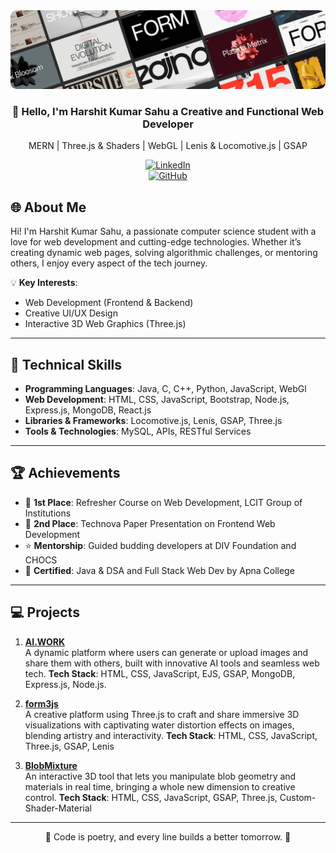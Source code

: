 <div align="center">

<img src="./linkedinBG.jpg" alt="Banner" style="border-radius:10px;">

### 👋 Hello, I'm **Harshit Kumar Sahu a Creative and Functional Web Developer**

MERN | Three.js & Shaders | WebGL | Lenis & Locomotive.js | GSAP

[![LinkedIn](https://img.shields.io/badge/LinkedIn-Harshit%20Kumar%20Sahu-blue?style=flat&logo=linkedin)](https://www.linkedin.com/in/harshitkumarsahu-14082004aug/)  
[![GitHub](https://img.shields.io/badge/GitHub-Harshit--Kumar--Sahu-black?style=flat&logo=github)](https://github.com/harshitkumarsahu)  

</div>


## 🌐 About Me

Hi! I'm Harshit Kumar Sahu, a passionate computer science student with a love for web development and cutting-edge technologies. Whether it’s creating dynamic web pages, solving algorithmic challenges, or mentoring others, I enjoy every aspect of the tech journey.

💡 **Key Interests**:  
- Web Development (Frontend & Backend)  
- Creative UI/UX Design  
- Interactive 3D Web Graphics (Three.js)  

---

## 🚀 Technical Skills

- **Programming Languages**: Java, C, C++, Python, JavaScript, WebGl  
- **Web Development**: HTML, CSS, JavaScript, Bootstrap, Node.js, Express.js, MongoDB, React.js  
- **Libraries & Frameworks**: Locomotive.js, Lenis, GSAP, Three.js  
- **Tools & Technologies**: MySQL, APIs, RESTful Services  

---

## 🏆 Achievements

- 🥇 **1st Place**: Refresher Course on Web Development, LCIT Group of Institutions  
- 🥈 **2nd Place**: Technova Paper Presentation on Frontend Web Development  
- ⭐ **Mentorship**: Guided budding developers at DIV Foundation and CHOCS  
- 📜 **Certified**: Java & DSA and Full Stack Web Dev by Apna College 

---

## 💻 Projects 

1. **[AI.WORK](https://aiwork-8g44.onrender.com/)**  
   A dynamic platform where users can generate or upload images and share them with others, built with innovative AI tools and seamless web tech.
   **Tech Stack**: HTML, CSS, JavaScript, EJS, GSAP, MongoDB, Express.js, Node.js.  

2. **[form3js](https://form3js.vercel.app/)**  
   A creative platform using Three.js to craft and share immersive 3D visualizations with captivating water distortion effects on images, blending artistry and interactivity.
   **Tech Stack**: HTML, CSS, JavaScript, Three.js, GSAP, Lenis  

3. **[BlobMixture](https://blobmixer-three.vercel.app/)**  
   An interactive 3D tool that lets you manipulate blob geometry and materials in real time, bringing a whole new dimension to creative control.
   **Tech Stack**: HTML, CSS, JavaScript, GSAP, Three.js, Custom-Shader-Material  


---

<div align="center">
🌟 Code is poetry, and every line builds a better tomorrow. 🌟
</div>
